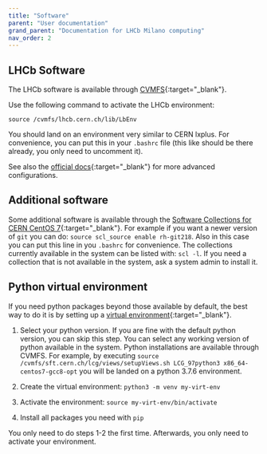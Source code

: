 ```yaml
---
title: "Software"
parent: "User documentation"
grand_parent: "Documentation for LHCb Milano computing"
nav_order: 2
---
```


## LHCb Software

The LHCb software is available through [CVMFS](https://cernvm.cern.ch/portal/filesystem){:target="_blank"}.

Use the following command to activate the LHCb environment:

`source /cvmfs/lhcb.cern.ch/lib/LbEnv`

You should land on an environment very similar to CERN lxplus. For convenience, you can put this in your `.bashrc` file (this like should be there already, you only need to uncomment it).

See also the [official docs](https://twiki.cern.ch/twiki/bin/view/LHCb/LbEnv){:target="_blank"} for more advanced configurations.

## Additional software

Some additional software is available through the [Software Collections for CERN CentOS 7](https://linux.web.cern.ch/centos7/docs/softwarecollections/){:target="_blank"}.
For example if you want a newer version of `git` you can do: `source scl_source enable rh-git218`. Also in this case you can put this line in you `.bashrc` for convenience. The collections currently available in the system can be listed with: `scl -l`. If you need a collection that is not available in the system, ask a system admin to install it.

## Python virtual environment

If you need python packages beyond those available by default, the best way to do it is by setting up a [virtual environment](https://docs.python.org/3.7/tutorial/venv.html){:target="_blank"}.

1. Select your python version. If you are fine with the default python version, you can skip this step. You can select any working version of python available in the system. Python installations are available through CVMFS. For example, by executing `source /cvmfs/sft.cern.ch/lcg/views/setupViews.sh LCG_97python3 x86_64-centos7-gcc8-opt` you will be landed on a python 3.7.6 environment.

2. Create the virtual environment: `python3 -m venv my-virt-env`

3. Activate the environment: `source my-virt-env/bin/activate`

4. Install all packages you need with `pip`

You only need to do steps 1-2 the first time. Afterwards, you only need to activate your environment.

